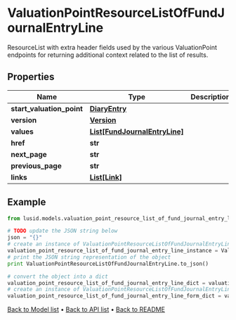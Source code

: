 # ValuationPointResourceListOfFundJournalEntryLine

ResourceList with extra header fields used by the various ValuationPoint endpoints for returning additional context related to the list of results.

## Properties
Name | Type | Description | Notes
------------ | ------------- | ------------- | -------------
**start_valuation_point** | [**DiaryEntry**](DiaryEntry.md) |  | [optional] 
**version** | [**Version**](Version.md) |  | 
**values** | [**List[FundJournalEntryLine]**](FundJournalEntryLine.md) |  | 
**href** | **str** |  | [optional] 
**next_page** | **str** |  | [optional] 
**previous_page** | **str** |  | [optional] 
**links** | [**List[Link]**](Link.md) |  | [optional] 

## Example

```python
from lusid.models.valuation_point_resource_list_of_fund_journal_entry_line import ValuationPointResourceListOfFundJournalEntryLine

# TODO update the JSON string below
json = "{}"
# create an instance of ValuationPointResourceListOfFundJournalEntryLine from a JSON string
valuation_point_resource_list_of_fund_journal_entry_line_instance = ValuationPointResourceListOfFundJournalEntryLine.from_json(json)
# print the JSON string representation of the object
print ValuationPointResourceListOfFundJournalEntryLine.to_json()

# convert the object into a dict
valuation_point_resource_list_of_fund_journal_entry_line_dict = valuation_point_resource_list_of_fund_journal_entry_line_instance.to_dict()
# create an instance of ValuationPointResourceListOfFundJournalEntryLine from a dict
valuation_point_resource_list_of_fund_journal_entry_line_form_dict = valuation_point_resource_list_of_fund_journal_entry_line.from_dict(valuation_point_resource_list_of_fund_journal_entry_line_dict)
```
[Back to Model list](../README.md#documentation-for-models) &#8226; [Back to API list](../README.md#documentation-for-api-endpoints) &#8226; [Back to README](../README.md)


